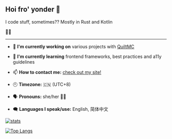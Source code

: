 ## Hoi fro' yonder 👋
I code stuff, sometimes?? Mostly in Rust and Kotlin

🏳️‍⚧️

---

- 🔭 **I'm currently working on** various projects with [QuiltMC](https://github.com/QuiltMC/)

- 🌱 **I'm currently learning** frontend frameworks, best practices and a11y guidelines

- 📫 **How to contact me:** [check out my site!](https://leocth.github.imo)

- 🕙 **Timezone:** 🇨🇳 (UTC+8)

- 🗣 **Pronouns:** she/her 🏳️‍⚧️

- 🗨️ **Languages I speak/use:** English, 简体中文

[![stats](https://github-readme-stats.vercel.app/api?username=pluiedev&theme=github_dark&show_icons=true&count_private=true)](https://github.com/anuraghazra/github-readme-stats)

[![Top Langs](https://github-readme-stats.vercel.app/api/top-langs/?username=pluiedev&layout=compact&show_icons=true&theme=github_dark)](https://github.com/anuraghazra/github-readme-stats)

<!-- this template sucks. -->
